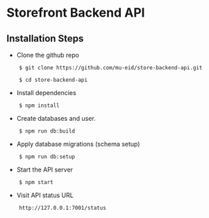 # Storefront Backend API

## Installation Steps

-   Clone the github repo

```
    $ git clone https://github.com/mu-eid/store-backend-api.git

    $ cd store-backend-api
```

-   Install dependencies

```
    $ npm install
```

-   Create databases and user.

```
    $ npm run db:build
```

-   Apply database migrations (schema setup)

```
    $ npm run db:setup
```

-   Start the API server

```
    $ npm start
```

-   Visit API status URL

```
    http://127.0.0.1:7001/status
```

